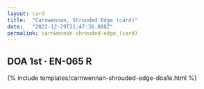 ```yaml
---
layout: card
title:  "Carnwennan, Shrouded Edge (card)"
date:   "2022-12-29T21:47:36.888Z"
permalink: carnwennan-shrouded-edge_(card)
---
```


## DOA 1st &middot; EN-065 R

{% include templates/carnwennan-shrouded-edge-doa1e.html %}
